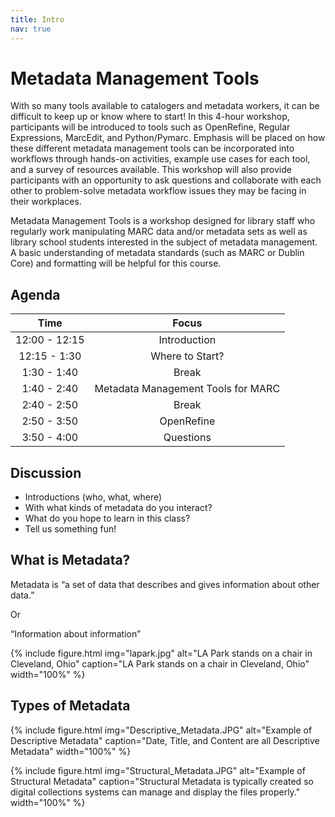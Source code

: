 ```yaml
---
title: Intro
nav: true
---
```


# Metadata Management Tools
With so many tools available to catalogers and metadata workers, it can be difficult to keep up or know where to start! In this 4-hour workshop, participants will be introduced to tools such as OpenRefine, Regular Expressions, MarcEdit, and Python/Pymarc. Emphasis will be placed on how these different metadata management tools can be incorporated into workflows through hands-on activities, example use cases for each tool, and a survey of resources available. This workshop will also provide participants with an opportunity to ask questions and collaborate with each other to problem-solve metadata workflow issues they may be facing in their workplaces.

Metadata Management Tools is a workshop designed for library staff who regularly work manipulating MARC data and/or metadata sets as well as library school students interested in the subject of metadata management. A basic understanding of metadata standards (such as MARC or Dublin Core) and formatting will be helpful for this course.

## Agenda

| Time | Focus |
|:----:|:-----:|
| 12:00 - 12:15 | Introduction |
| 12:15 - 1:30 | Where to Start? |
| 1:30 - 1:40 | Break |
| 1:40 - 2:40 | Metadata Management Tools for MARC |
| 2:40 - 2:50 | Break |
| 2:50 - 3:50 | OpenRefine |
| 3:50 - 4:00 | Questions |

## Discussion

* Introductions (who, what, where)
* With what kinds of metadata do you interact?
* What do you hope to learn in this class?
* Tell us something fun!

## What is Metadata?

Metadata is “a set of data that describes and gives information about other data.”

Or

“Information about information”

{% include figure.html img="lapark.jpg" alt="LA Park stands on a chair in Cleveland, Ohio" caption="LA Park stands on a chair in Cleveland, Ohio" width="100%" %}

## Types of Metadata

{% include figure.html img="Descriptive_Metadata.JPG" alt="Example of Descriptive Metadata" caption="Date, Title, and Content are all Descriptive Metadata" width="100%" %}

{% include figure.html img="Structural_Metadata.JPG" alt="Example of Structural Metadata" caption="Structural Metadata is typically created so digital collections systems can manage and display the files properly." width="100%" %}
